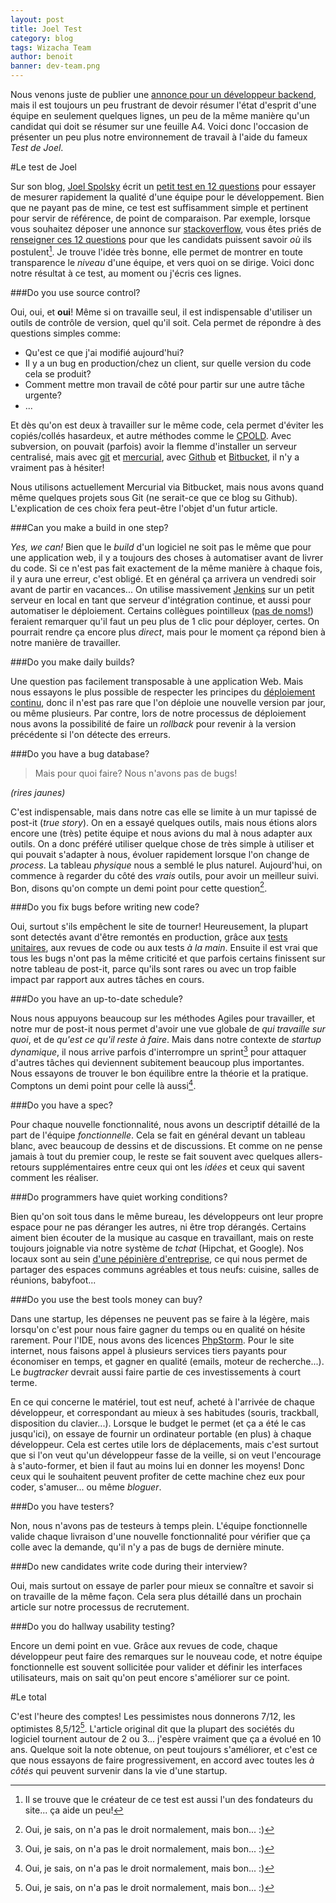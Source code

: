 ```yaml
---
layout: post
title: Joel Test
category: blog
tags: Wizacha Team
author: benoit
banner: dev-team.png
---
```


Nous venons juste de publier une
[annonce pour un développeur backend](https://wizacha.com/wizacha-recrute.html),
mais il est toujours un peu frustrant de devoir résumer l'état d'esprit d'une équipe en
seulement quelques lignes, un peu de la même manière qu'un candidat qui doit se résumer
sur une feuille A4. Voici donc l'occasion de présenter un peu plus notre environnement
de travail à l'aide du fameux *Test de Joel*.

#Le test de Joel

Sur son blog, [Joel Spolsky](http://www.joelonsoftware.com/AboutMe.html)
 écrit un [petit test en 12 questions](http://www.joelonsoftware.com/articles/fog0000000043.html)
pour essayer de mesurer rapidement la qualité
d'une équipe pour le développement. Bien que ne payant pas de mine, ce test est suffisamment simple et pertinent
pour servir de référence, de point de comparaison. Par exemple, lorsque vous souhaitez déposer une annonce
sur [stackoverflow](http://stackoverflow.com/), vous êtes priés de [renseigner ces 12 questions](http://careers.stackoverflow.com/jobs/post)
pour que les candidats puissent savoir
*où* ils postulent[^stackoverflow]. Je trouve l'idée très bonne, elle permet de montrer en toute transparence le *niveau* d'une
équipe, et vers quoi on se dirige. Voici donc notre résultat à ce test, au moment ou j'écris ces lignes.

[^stackoverflow]: Il se trouve que le créateur de ce test est aussi l'un des fondateurs du site... ça aide un peu!

###Do you use source control?

Oui, oui, et **oui**! Même si on travaille seul, il est indispensable d'utiliser un outils de contrôle de version,
quel qu'il soit. Cela permet de répondre à des questions simples comme:

* Qu'est ce que j'ai modifié aujourd'hui?
* Il y a un bug en production/chez un client, sur quelle version du code cela se produit?
* Comment mettre mon travail de côté pour partir sur une autre tâche urgente?
* ...

Et dès qu'on est deux à travailler sur le même code, cela permet d'éviter les copiés/collés hasardeux, et
autre méthodes comme le [CPOLD](http://roland.entierement.nu/blog/2008/01/22/cpold-la-poudre-verte-du-suivi-de-versions.html).
Avec subversion, on pouvait (parfois) avoir la flemme d'installer un serveur centralisé, mais avec
[git](http://git-scm.com/) et [mercurial](http://mercurial.selenic.com/),
avec [Github](https://github.com/) et [Bitbucket](https://bitbucket.org/), il n'y a vraiment pas à hésiter!

Nous utilisons actuellement Mercurial via Bitbucket, mais nous avons quand même quelques projets sous Git (ne serait-ce que ce blog su Github).
L'explication de ces choix fera peut-être l'objet d'un futur article.

###Can you make a build in one step?

*Yes, we can!* Bien que le *build* d'un logiciel ne soit pas le même que pour une application web,
il y a toujours des choses à automatiser avant de livrer du code. Si ce n'est pas fait exactement
de la même manière à chaque fois, il y aura une erreur, c'est obligé. Et en général ça arrivera
un vendredi soir avant de partir en vacances... On utilise massivement [Jenkins](http://jenkins-ci.org/)
sur un petit serveur en local en tant que serveur d'intégration continue,
et aussi pour automatiser le déploiement. Certains collègues pointilleux
([pas de noms!](/about.html#guillaume)) feraient remarquer qu'il faut un peu plus de 1 clic pour déployer,
certes. On pourrait rendre ça encore plus *direct*, mais pour le moment ça répond bien à notre manière de
travailler.

###Do you make daily builds?

Une question pas facilement transposable à une application Web. Mais nous essayons le plus possible
de respecter les principes du [déploiement continu](http://en.wikipedia.org/wiki/Continuous_delivery),
donc il n'est pas rare que l'on déploie une nouvelle version par jour, ou même plusieurs. Par contre,
lors de notre processus de déploiement nous avons la possibilité de faire un *rollback* pour revenir à
la version précédente si l'on détecte des erreurs.

###Do you have a bug database?

> Mais pour quoi faire? Nous n'avons pas de bugs!

*(rires jaunes)*

C'est indispensable, mais dans notre cas elle se limite à un mur tapissé de post-it (*true story*).
On en a essayé quelques outils, mais nous étions alors encore une (très) petite équipe et nous avions
du mal à nous adapter aux outils. On a donc préféré utiliser quelque chose de très simple à utiliser
et qui pouvait s'adapter à nous, évoluer rapidement lorsque l'on change de *process*. La tableau
*physique* nous a semblé le plus naturel. Aujourd'hui, on commence à regarder du côté des *vrais* outils,
pour avoir un meilleur suivi. Bon, disons qu'on compte un demi point pour cette question[^IKnow].

[^IKnow]: Oui, je sais, on n'a pas le droit normalement, mais bon... :)

###Do you fix bugs before writing new code?

Oui, surtout s'ils empêchent le site de tourner! Heureusement, la plupart sont detectés avant d'être
remontés en production, grâce aux [tests unitaires](http://docs.atoum.org/fr/),
aux revues de code ou aux tests *à la main*.
Ensuite il est vrai que tous les bugs n'ont pas la même criticité et que parfois certains finissent
sur notre tableau de post-it, parce qu'ils sont rares ou avec un trop faible impact par rapport
aux autres tâches en cours.

###Do you have an up-to-date schedule?

Nous nous appuyons beaucoup sur les méthodes Agiles pour travailler, et notre mur de post-it
nous permet d'avoir une vue globale de *qui travaille sur quoi*, et de *qu'est ce qu'il reste à faire*.
Mais dans notre contexte de *startup dynamique*, il nous arrive parfois d'interrompre un sprint[^IKnow]
pour attaquer d'autres tâches qui deviennent subitement beaucoup plus importantes. Nous essayons
de trouver le bon équilibre entre la théorie et la pratique. Comptons un demi point pour celle là aussi[^IKnow].

###Do you have a spec?

Pour chaque nouvelle fonctionnalité, nous avons un descriptif détaillé de la part de l'équipe *fonctionnelle*.
Cela se fait en général devant un tableau blanc, avec beaucoup de dessins et de discussions. Et comme
on ne pense jamais à tout du premier coup, le reste se fait souvent avec quelques allers-retours
supplémentaires entre ceux qui ont les *idées* et ceux qui savent comment les réaliser.

###Do programmers have quiet working conditions?

Bien qu'on soit tous dans le même bureau, les développeurs
ont leur propre espace pour ne pas déranger les autres, ni être trop dérangés. Certains aiment bien écouter
de la musique au casque en travaillant, mais on reste toujours joignable via notre système de *tchat* (Hipchat, et Google).
Nos locaux sont au sein [d'une pépinière d'entreprise](http://rives-numeriques.fr/),
ce qui nous permet de partager des espaces communs agréables et tous neufs: cuisine, salles de réunions, babyfoot...

###Do you use the best tools money can buy?

Dans une startup, les dépenses ne peuvent pas se faire à la légère, mais lorsqu'on c'est pour nous faire
gagner du temps ou en qualité on hésite rarement. Pour l'IDE, nous avons des licences
[PhpStorm](http://www.jetbrains.com/phpstorm/). Pour le site internet, nous faisons appel à plusieurs services
tiers payants pour économiser en temps, et gagner en qualité (emails, moteur de recherche...).
Le *bugtracker* devrait aussi faire partie de ces investissements à court terme.

En ce qui concerne le matériel, tout est neuf, acheté à l'arrivée de chaque développeur, et correspondant au mieux à ses
habitudes (souris, trackball, disposition du clavier...). Lorsque le budget le permet (et ça a été le cas jusqu'ici), on
essaye de fournir un ordinateur portable (en plus) à chaque développeur. Cela est certes utile lors de déplacements,
mais c'est surtout que si l'on veut qu'un développeur fasse de la veille, si on veut l'encourage à s'auto-former,
et bien il faut au moins lui en donner les moyens! Donc ceux qui le souhaitent peuvent profiter
de cette machine chez eux pour coder, s'amuser... ou même *bloguer*.

###Do you have testers?

Non, nous n'avons pas de testeurs à temps plein. L'équipe fonctionnelle valide chaque livraison d'une
nouvelle fonctionnalité pour vérifier que ça colle avec la demande, qu'il n'y a pas de bugs de dernière minute.

###Do new candidates write code during their interview?

Oui, mais surtout on essaye de parler pour mieux se connaître et savoir si on travaille de la même façon.
Cela sera plus détaillé dans un prochain article sur notre processus de recrutement.

###Do you do hallway usability testing?

Encore un demi point en vue. Grâce aux revues de code, chaque développeur peut faire des remarques
sur le nouveau code, et notre équipe fonctionnelle est souvent sollicitée pour valider
et définir les interfaces utilisateurs, mais on sait qu'on peut encore s'améliorer sur ce point.

#Le total

C'est l'heure des comptes! Les pessimistes nous donnerons 7/12, les optimistes 8,5/12[^IKnow].
L'article original dit que la plupart des sociétés du logiciel tournent autour de 2 ou 3...
j'espère vraiment que ça a évolué en 10 ans. Quelque soit la note obtenue, on peut toujours
s'améliorer, et c'est ce que nous essayons de faire progressivement, en accord avec
toutes les *à côtés* qui peuvent survenir dans la vie d'une startup.
